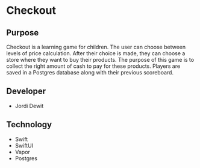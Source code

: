 # Checkout

## Purpose
Checkout is a learning game for children. The user can choose between levels of price calculation. After their choice is made, they can choose a store where they want to buy their products. The purpose of this game is to collect the right amount of cash to pay for these products. Players are saved in a Postgres database along with their previous scoreboard. 

## Developer
- Jordi Dewit

## Technology
- Swift
- SwiftUI
- Vapor
- Postgres
